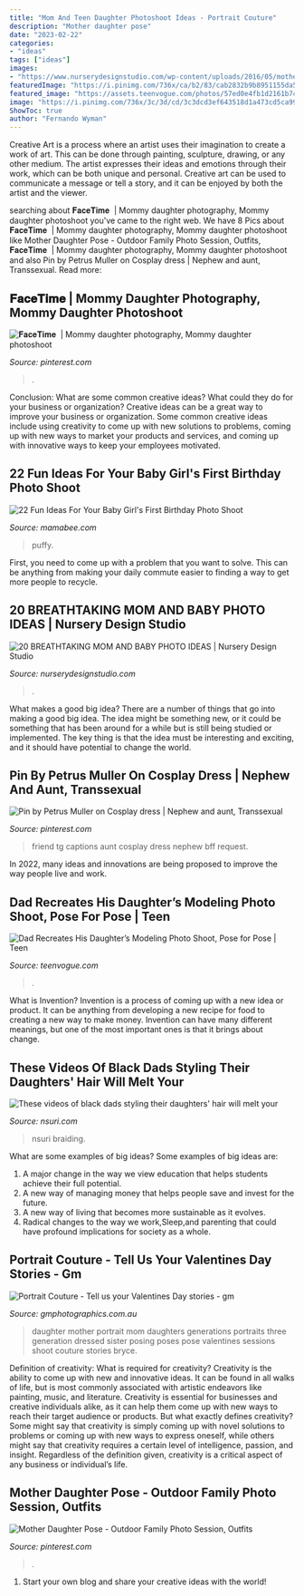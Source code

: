 ```yaml
---
title: "Mom And Teen Daughter Photoshoot Ideas - Portrait Couture"
description: "Mother daughter pose"
date: "2023-02-22"
categories:
- "ideas"
tags: ["ideas"]
images:
- "https://www.nurserydesignstudio.com/wp-content/uploads/2016/05/mothers-day-photos-13.jpg"
featuredImage: "https://i.pinimg.com/736x/ca/b2/83/cab2832b9b8951155da5bc5f93ab5958.jpg"
featured_image: "https://assets.teenvogue.com/photos/57ed0e4fb1d2161b7c70cf90/3:2/w_1200,h_630,c_limit/dad-daughter-fb.jpg"
image: "https://i.pinimg.com/736x/3c/3d/cd/3c3dcd3ef643518d1a473cd5ca99000b.jpg"
ShowToc: true
author: "Fernando Wyman"
---
```



Creative Art is a process where an artist uses their imagination to create a work of art. This can be done through painting, sculpture, drawing, or any other medium. The artist expresses their ideas and emotions through their work, which can be both unique and personal. Creative art can be used to communicate a message or tell a story, and it can be enjoyed by both the artist and the viewer.

	

		
searching about 𝐅𝐚𝐜𝐞𝐓𝐢𝐦𝐞 ️ | Mommy daughter photography, Mommy daughter photoshoot you've came to the right web. We have 8 Pics about 𝐅𝐚𝐜𝐞𝐓𝐢𝐦𝐞 ️ | Mommy daughter photography, Mommy daughter photoshoot like Mother Daughter Pose - Outdoor Family Photo Session, Outfits, 𝐅𝐚𝐜𝐞𝐓𝐢𝐦𝐞 ️ | Mommy daughter photography, Mommy daughter photoshoot and also Pin by Petrus Muller on Cosplay dress | Nephew and aunt, Transsexual. Read more:
		
    
## 𝐅𝐚𝐜𝐞𝐓𝐢𝐦𝐞 ️ | Mommy Daughter Photography, Mommy Daughter Photoshoot

<img loading=lazy src="https://i.pinimg.com/736x/31/75/31/3175319ea8262fc7ec5a67ebc896565e.jpg" onerror="this.onerror=null;this.src='https://tse3.mm.bing.net/th?id=OIP.Q5lNAkZLJu_6nvueSDwGZAHaKK&amp;pid=15.1';" alt="𝐅𝐚𝐜𝐞𝐓𝐢𝐦𝐞 ️ | Mommy daughter photography, Mommy daughter photoshoot">

_Source: pinterest.com_

>. 

	

Conclusion: What are some common creative ideas? What could they do for your business or organization?
Creative ideas can be a great way to improve your business or organization. Some common creative ideas include using creativity to come up with new solutions to problems, coming up with new ways to market your products and services, and coming up with innovative ways to keep your employees motivated.

    
## 22 Fun Ideas For Your Baby Girl&#039;s First Birthday Photo Shoot

<img loading=lazy src="https://mamabee.com/wp-content/uploads/2014/09/big-number-for-a-big-girl.jpg" onerror="this.onerror=null;this.src='https://tse4.mm.bing.net/th?id=OIP.Oe6LhJlPcqSa2mMVG7NvVwHaLH&amp;pid=15.1';" alt="22 Fun Ideas For Your Baby Girl&#039;s First Birthday Photo Shoot">

_Source: mamabee.com_

>puffy. 

	

First, you need to come up with a problem that you want to solve. This can be anything from making your daily commute easier to finding a way to get more people to recycle.

    
## 20 BREATHTAKING MOM AND BABY PHOTO IDEAS | Nursery Design Studio

<img loading=lazy src="https://www.nurserydesignstudio.com/wp-content/uploads/2016/05/mothers-day-photos-13.jpg" onerror="this.onerror=null;this.src='https://tse1.mm.bing.net/th?id=OIP.Irx7ZTLoKAwjC13s2k3Z3AHaKX&amp;pid=15.1';" alt="20 BREATHTAKING MOM AND BABY PHOTO IDEAS | Nursery Design Studio">

_Source: nurserydesignstudio.com_

>. 

	

What makes a good big idea?
There are a number of things that go into making a good big idea. The idea might be something new, or it could be something that has been around for a while but is still being studied or implemented. The key thing is that the idea must be interesting and exciting, and it should have potential to change the world.

    
## Pin By Petrus Muller On Cosplay Dress | Nephew And Aunt, Transsexual

<img loading=lazy src="https://i.pinimg.com/736x/3c/3d/cd/3c3dcd3ef643518d1a473cd5ca99000b.jpg" onerror="this.onerror=null;this.src='https://tse1.mm.bing.net/th?id=OIP.oWc3sgCAwyge6apA46raqgHaEO&amp;pid=15.1';" alt="Pin by Petrus Muller on Cosplay dress | Nephew and aunt, Transsexual">

_Source: pinterest.com_

>friend tg captions aunt cosplay dress nephew bff request. 

	

In 2022, many ideas and innovations are being proposed to improve the way people live and work.

    
## Dad Recreates His Daughter’s Modeling Photo Shoot, Pose For Pose | Teen

<img loading=lazy src="https://assets.teenvogue.com/photos/57ed0e4fb1d2161b7c70cf90/3:2/w_1200,h_630,c_limit/dad-daughter-fb.jpg" onerror="this.onerror=null;this.src='https://tse2.mm.bing.net/th?id=OIP.v_BOhBgUqFUQvDEqD77c4wHaD4&amp;pid=15.1';" alt="Dad Recreates His Daughter’s Modeling Photo Shoot, Pose for Pose | Teen">

_Source: teenvogue.com_

>. 

	

What is Invention?
Invention is a process of coming up with a new idea or product. It can be anything from developing a new recipe for food to creating a new way to make money. Invention can have many different meanings, but one of the most important ones is that it brings about change.

    
## These Videos Of Black Dads Styling Their Daughters&#039; Hair Will Melt Your

<img loading=lazy src="https://cdn.nsuri.com/www/wp-content/uploads/2019/11/Hair-.jpg" onerror="this.onerror=null;this.src='https://tse1.mm.bing.net/th?id=OIP.O7h5oB89g4LRFIRDrB58RQHaFO&amp;pid=15.1';" alt="These videos of black dads styling their daughters&#039; hair will melt your">

_Source: nsuri.com_

>nsuri braiding. 

	

What are some examples of big ideas?
Some examples of big ideas are: 
1. A major change in the way we view education that helps students achieve their full potential. 
2. A new way of managing money that helps people save and invest for the future. 
3. A new way of living that becomes more sustainable as it evolves. 
4. Radical changes to the way we work,Sleep,and parenting that could have profound implications for society as a whole.

    
## Portrait Couture - Tell Us Your Valentines Day Stories - Gm

<img loading=lazy src="https://gmphotographics.com.au/wp-content/pushups/2012/02/gm-photographics-valentines-day-photography-pre-wedding-engagement-portrait-couture06.jpg" onerror="this.onerror=null;this.src='https://tse3.mm.bing.net/th?id=OIP.PrlutK5DAMV45WkPZxsI0AHaE8&amp;pid=15.1';" alt="Portrait Couture - Tell us your Valentines Day stories - gm">

_Source: gmphotographics.com.au_

>daughter mother portrait mom daughters generations portraits three generation dressed sister posing poses pose valentines sessions shoot couture stories bryce. 

	

Definition of creativity: What is required for creativity?
Creativity is the ability to come up with new and innovative ideas. It can be found in all walks of life, but is most commonly associated with artistic endeavors like painting, music, and literature. Creativity is essential for businesses and creative individuals alike, as it can help them come up with new ways to reach their target audience or products. But what exactly defines creativity? Some might say that creativity is simply coming up with novel solutions to problems or coming up with new ways to express oneself, while others might say that creativity requires a certain level of intelligence, passion, and insight. Regardless of the definition given, creativity is a critical aspect of any business or individual’s life.

    
## Mother Daughter Pose - Outdoor Family Photo Session, Outfits

<img loading=lazy src="https://i.pinimg.com/736x/ca/b2/83/cab2832b9b8951155da5bc5f93ab5958.jpg" onerror="this.onerror=null;this.src='https://tse1.mm.bing.net/th?id=OIP.eH-gjKDn1KZw9p8DjLCtIAHaKk&amp;pid=15.1';" alt="Mother Daughter Pose - Outdoor Family Photo Session, Outfits">

_Source: pinterest.com_

>. 

	

1. Start your own blog and share your creative ideas with the world!

